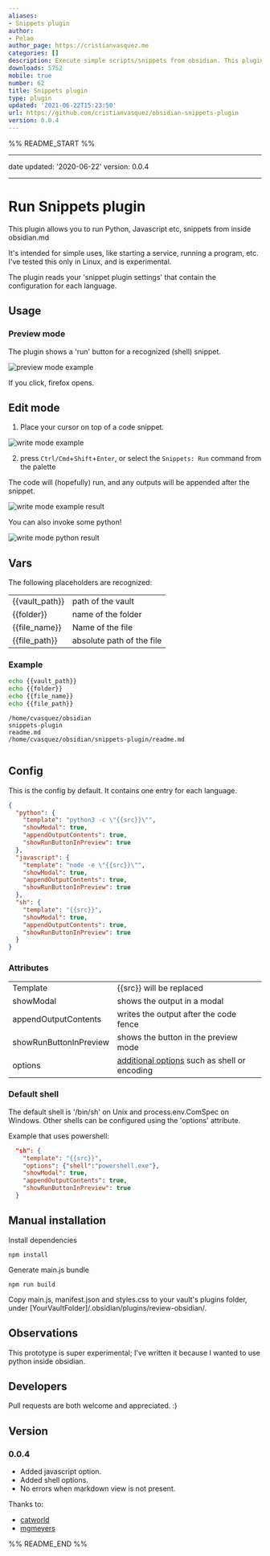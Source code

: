 ```yaml
---
aliases:
- Snippets plugin
author:
- Pelao
author_page: https://cristianvasquez.me
categories: []
description: Execute simple scripts/snippets from obsidian. This plugin is experimental
downloads: 5752
mobile: true
number: 62
title: Snippets plugin
type: plugin
updated: '2021-06-22T15:23:50'
url: https://github.com/cristianvasquez/obsidian-snippets-plugin
version: 0.0.4
---
```


%% README_START %%

* * *

date updated: '2020-06-22'
version: 0.0.4

* * *

# Run Snippets plugin

This plugin allows you to run Python, Javascript etc, snippets from inside obsidian.md

It's intended for simple uses, like starting a service, running a program, etc. I've tested this only in Linux, and is experimental.

The plugin reads your 'snippet plugin settings' that contain the configuration for each language.

## Usage

### Preview mode

The plugin shows a 'run' button for a recognized (shell) snippet.

![preview mode example](https://raw.githubusercontent.com/cristianvasquez/obsidian-snippets-plugin/HEAD/img/preview.png)

If you click, firefox opens.

## Edit mode

1.  Place your cursor on top of a code snippet.

![write mode example](https://raw.githubusercontent.com/cristianvasquez/obsidian-snippets-plugin/HEAD/img/shell_date.png)

2.  press `Ctrl/Cmd`+`Shift`+`Enter`, or select the `Snippets: Run` command from the palette

The code will (hopefully) run, and any outputs will be appended after the snippet.

![write mode example result](https://raw.githubusercontent.com/cristianvasquez/obsidian-snippets-plugin/HEAD/img/shell_date_result.png)

You can also invoke some python!

![write mode python result](https://raw.githubusercontent.com/cristianvasquez/obsidian-snippets-plugin/HEAD/img/python.png)

## Vars

The following placeholders are recognized:

|                |                           |
| -------------- | ------------------------- |
| {{vault_path}} | path of the vault         |
| {{folder}}     | name of the folder        |
| {{file_name}}  | Name of the file          |
| {{file_path}}  | absolute path of the file |

### Example

```sh
echo {{vault_path}} 
echo {{folder}} 
echo {{file_name}} 
echo {{file_path}}
```

```output
/home/cvasquez/obsidian
snippets-plugin
readme.md
/home/cvasquez/obsidian/snippets-plugin/readme.md
    
```

## Config

This is the config by default. It contains one entry for each language.

```json
{
  "python": {
    "template": "python3 -c \"{{src}}\"",
    "showModal": true,
    "appendOutputContents": true,
    "showRunButtonInPreview": true
  },
  "javascript": {
    "template": "node -e \"{{src}}\"",
    "showModal": true,
    "appendOutputContents": true,
    "showRunButtonInPreview": true
  },
  "sh": {
    "template": "{{src}}",
    "showModal": true,
    "appendOutputContents": true,
    "showRunButtonInPreview": true
  }
}
```

### Attributes

|                        |                                        |
| ---------------------- | -------------------------------------- |
| Template               | {{src}} will be replaced               |
| showModal              | shows the output in a modal            |
| appendOutputContents   | writes the output after the code fence |
| showRunButtonInPreview | shows the button in the preview mode   |
| options                | [additional options](https://nodejs.org/api/child_process.html#child_process_child_process_exec_command_options_callback) such as shell or encoding|

### Default shell

The default shell is '/bin/sh' on Unix and process.env.ComSpec on Windows. Other shells can be configured using the 'options' attribute.

Example that uses powershell: 

```json
  "sh": {
    "template": "{{src}}",
    "options": {"shell":"powershell.exe"},
    "showModal": true,
    "appendOutputContents": true,
    "showRunButtonInPreview": true
  }
```

## Manual installation

Install dependencies

    npm install

Generate main.js bundle

    npm run build

Copy main.js, manifest.json and styles.css to your vault's plugins folder, 
under [YourVaultFolder]/.obsidian/plugins/review-obsidian/.

## Observations

This prototype is super experimental; I've written it because I wanted to use python inside obsidian.

## Developers

Pull requests are both welcome and appreciated. :)

## Version


### 0.0.4

-   Added javascript option.
-   Added shell options.
-   No errors when markdown view is not present.

Thanks to: 
* [catworld](https://github.com/catword)
* [mgmeyers](https://github.com/mgmeyers)


%% README_END %%